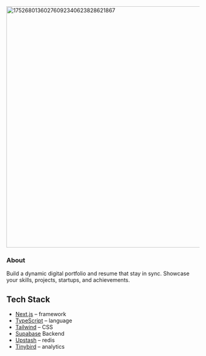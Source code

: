 <img width="1200" height="630" alt="17526801360276092340623828621867" src="https://github.com/user-attachments/assets/1e2cc46b-a5a4-410e-ba54-c7d3f4d14f36" />


### About

Build a dynamic digital portfolio and resume that stay in sync. Showcase your skills, projects, startups, and achievements.

## Tech Stack

- [Next.js](https://nextjs.org/) – framework
- [TypeScript](https://www.typescriptlang.org/) – language
- [Tailwind](https://tailwindcss.com/) – CSS
- [Supabase](https://www.supabase.com/) Backend
- [Upstash](https://upstash.com/) – redis
- [Tinybird](https://tinybird.com/) – analytics
